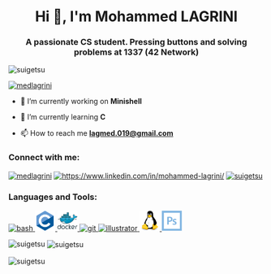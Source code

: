 
<h1 align="center">Hi 👋, I'm Mohammed LAGRINI</h1>
<h3 align="center">A passionate CS student. Pressing buttons and solving problems at 1337 (42 Network)</h3>

<p align="left"> <img src="https://komarev.com/ghpvc/?username=suigetsu&label=Profile%20views&color=0e75b6&style=flat" alt="suigetsu" /> </p>

<p align="left"> <a href="https://twitter.com/medlagrini" target="blank"><img src="https://img.shields.io/twitter/follow/medlagrini?logo=twitter&style=for-the-badge" alt="medlagrini" /></a> </p>

- 🔭 I’m currently working on **Minishell**

- 🌱 I’m currently learning **C**

- 📫 How to reach me **lagmed.019@gmail.com**

<h3 align="left">Connect with me:</h3>
<p align="left">
<a href="https://twitter.com/medlagrini" target="blank"><img align="center" src="https://raw.githubusercontent.com/rahuldkjain/github-profile-readme-generator/master/src/images/icons/Social/twitter.svg" alt="medlagrini" height="30" width="40" /></a>
<a href="https://linkedin.com/in/https://www.linkedin.com/in/mohammed-lagrini/" target="blank"><img align="center" src="https://raw.githubusercontent.com/rahuldkjain/github-profile-readme-generator/master/src/images/icons/Social/linked-in-alt.svg" alt="https://www.linkedin.com/in/mohammed-lagrini/" height="30" width="40" /></a>
<a href="https://www.hackerrank.com/suigetsu" target="blank"><img align="center" src="https://raw.githubusercontent.com/rahuldkjain/github-profile-readme-generator/master/src/images/icons/Social/hackerrank.svg" alt="suigetsu" height="30" width="40" /></a>
</p>

<h3 align="left">Languages and Tools:</h3>
<p align="left"> <a href="https://www.gnu.org/software/bash/" target="_blank" rel="noreferrer"> <img src="https://www.vectorlogo.zone/logos/gnu_bash/gnu_bash-icon.svg" alt="bash" width="40" height="40"/> </a> <a href="https://www.cprogramming.com/" target="_blank" rel="noreferrer"> <img src="https://raw.githubusercontent.com/devicons/devicon/master/icons/c/c-original.svg" alt="c" width="40" height="40"/> </a> <a href="https://www.docker.com/" target="_blank" rel="noreferrer"> <img src="https://raw.githubusercontent.com/devicons/devicon/master/icons/docker/docker-original-wordmark.svg" alt="docker" width="40" height="40"/> </a> <a href="https://git-scm.com/" target="_blank" rel="noreferrer"> <img src="https://www.vectorlogo.zone/logos/git-scm/git-scm-icon.svg" alt="git" width="40" height="40"/> </a> <a href="https://www.adobe.com/in/products/illustrator.html" target="_blank" rel="noreferrer"> <img src="https://www.vectorlogo.zone/logos/adobe_illustrator/adobe_illustrator-icon.svg" alt="illustrator" width="40" height="40"/> </a> <a href="https://www.linux.org/" target="_blank" rel="noreferrer"> <img src="https://raw.githubusercontent.com/devicons/devicon/master/icons/linux/linux-original.svg" alt="linux" width="40" height="40"/> </a> <a href="https://www.photoshop.com/en" target="_blank" rel="noreferrer"> <img src="https://raw.githubusercontent.com/devicons/devicon/master/icons/photoshop/photoshop-line.svg" alt="photoshop" width="40" height="40"/> </a> </p>

<p><img align="left" src="https://github-readme-stats.vercel.app/api/top-langs?username=suigetsu&show_icons=true&locale=en&layout=compact" alt="suigetsu" /></p>

<p>&nbsp;<img align="center" src="https://github-readme-stats.vercel.app/api?username=suigetsu&show_icons=true&locale=en" alt="suigetsu" /></p>

<p><img align="center" src="https://github-readme-streak-stats.herokuapp.com/?user=suigetsu&" alt="suigetsu" /></p>
